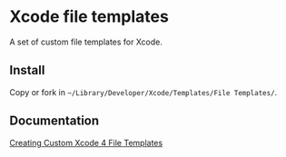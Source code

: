 # Xcode file templates

A set of custom file templates for Xcode.

## Install 

Copy or fork in `~/Library/Developer/Xcode/Templates/File Templates/`.

## Documentation

[Creating Custom Xcode 4 File Templates](http://www.bobmccune.com/2012/03/04/creating-custom-xcode-4-file-templates/)